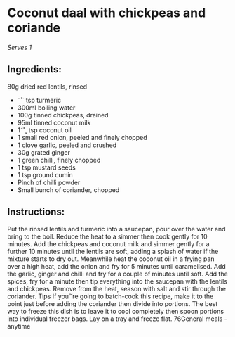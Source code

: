 
# Coconut daal with chickpeas  and coriande
_Serves 1_
## Ingredients:
80g dried red lentils, rinsed
* ˜˚˙ tsp turmeric
* 300ml boiling water 
* 100g tinned chickpeas, drained
* 95ml tinned coconut milk
* 1˜˚˛ tsp coconut oil
* 1 small red onion, peeled and finely chopped
* 1 clove garlic, peeled and crushed
* 30g grated ginger
* 1 green chilli, finely chopped
* 1 tsp mustard seeds
* 1 tsp ground cumin
* Pinch of chilli powder
* Small bunch of coriander, chopped
## Instructions:
Put the rinsed lentils and turmeric into a saucepan, pour over 
the water and bring to the boil. Reduce the heat to a simmer 
then cook gently for 10 minutes. Add the chickpeas and coconut 
milk and simmer gently for a further 10 minutes until the lentils 
are soft, adding a splash of water if the mixture starts to dry out.
Meanwhile heat the coconut oil in a frying pan over a high heat, 
add the onion and fry for 5 minutes until caramelised. Add the 
garlic, ginger and chilli and fry for a couple of minutes until 
soft. Add the spices, fry for a minute then tip everything into the 
saucepan with the lentils and chickpeas. Remove from the heat, 
season with salt and stir through the coriander.
Tips
If you™re going to batch-cook this recipe, make it to the point 
just before adding the coriander then divide into portions.
The best way to freeze this dish is to leave it to cool completely 
then spoon portions into individual freezer bags. Lay on a tray 
and freeze flat.
76General meals - anytime

